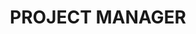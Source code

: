 ---
category: PROJECT MANAGER
title: PROJECT MANAGER
years: 2-4 Years Exp.
location: Bangalore
class: careerBg
Job_Description: 
 - Quick Learning & System Understanding Capability,Candidates should be excellent team players, yet capable of working independently 
 - Able to manage multiple projects at once.
Responsibilities: 
 - Provide delivery & application release management support to the product teams
 - Should write scripts to build, manage & auto deploy code to test & production environments
 - Be a champion of Code Quality
 - Run logs to monitor & publish reports on Code Quality, Build cycles
 - Profile the Devbox/Test environments by running logs to publish system usage/WLM
 - Should be working closely with the test teams to run automated test scripts for performance & functional validations
 - Good to have a Networking & Infrastructure mind-set
 - Demonstrate technical leadership in troubleshooting & incident handling
Skills:
 - Debugging and troubleshooting skills, with an enthusiastic attitude to support and resolve customer problems
 - 2 to 4+ years of software development/technical support experience
 - 2+ years of object-oriented development experience in C++ and/or Java
 - 2+ years of experience in one of the scripting languages such as bash, Perl, or Python
 - 2+ years of experience with UNIX/Linux operating system
 - 2+ years of experience with SQL/PLSQL, relational data management
 - Experience with multi-tier distributed systems involving load balancers, caching layers and real-time event processing
 - Experience in building dashboards and aggregating metrics
 - Exposure to large-scale systems and application architectures
 - Possess a good knowledge of enterprise application architecture and technologies including web, web services, client-server and databases
---